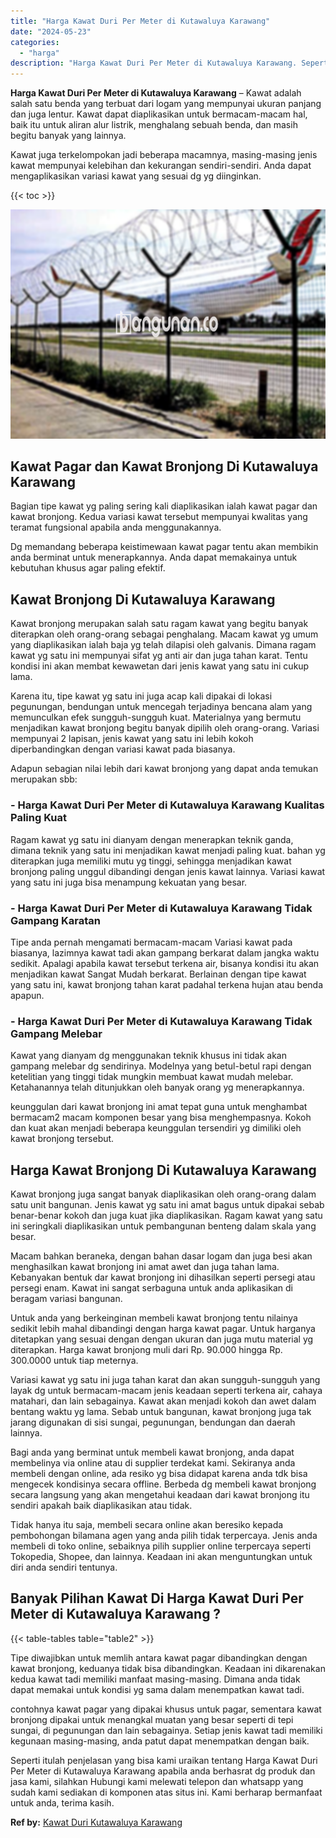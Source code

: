 ```yaml
---
title: "Harga Kawat Duri Per Meter di Kutawaluya Karawang"
date: "2024-05-23"
categories: 
  - "harga"
description: "Harga Kawat Duri Per Meter di Kutawaluya Karawang. Seperti itulah penjelasan yang bisa kami uraikan tentang Harga Kawat Duri Per Meter di Kutawaluya Karawang..."
---
```


**Harga Kawat Duri Per Meter di Kutawaluya Karawang** – Kawat adalah salah satu benda yang terbuat dari logam yang mempunyai ukuran panjang dan juga lentur. Kawat dapat diaplikasikan untuk bermacam-macam hal, baik itu untuk aliran alur listrik, menghalang sebuah benda, dan masih begitu banyak yang lainnya.

Kawat juga terkelompokan jadi beberapa macamnya, masing-masing jenis kawat mempunyai kelebihan dan kekurangan sendiri-sendiri. Anda dapat mengaplikasikan variasi kawat yang sesuai dg yg diinginkan.

{{< toc >}}

![Harga Kawat Duri Per Meter di Kutawaluya Karawang](/images/jual-kawat-murah26.png)

## Kawat Pagar dan Kawat Bronjong Di Kutawaluya Karawang

Bagian tipe kawat yg paling sering kali diaplikasikan ialah kawat pagar dan kawat bronjong. Kedua variasi kawat tersebut mempunyai kwalitas yang teramat fungsional apabila anda menggunakannya.

Dg memandang beberapa keistimewaan kawat pagar tentu akan membikin anda berminat untuk menerapkannya. Anda dapat memakainya untuk kebutuhan khusus agar paling efektif.

## Kawat Bronjong Di Kutawaluya Karawang

Kawat bronjong merupakan salah satu ragam kawat yang begitu banyak diterapkan oleh orang-orang sebagai penghalang. Macam kawat yg umum yang diaplikasikan ialah baja yg telah dilapisi oleh galvanis. Dimana ragam kawat yg satu ini mempunyai sifat yg anti air dan juga tahan karat. Tentu kondisi ini akan membat kewawetan dari jenis kawat yang satu ini cukup lama.

Karena itu, tipe kawat yg satu ini juga acap kali dipakai di lokasi pegunungan, bendungan untuk mencegah terjadinya bencana alam yang memunculkan efek sungguh-sungguh kuat. Materialnya yang bermutu menjadikan kawat bronjong begitu banyak dipilih oleh orang-orang. Variasi mempunyai 2 lapisan, jenis kawat yang satu ini lebih kokoh diperbandingkan dengan variasi kawat pada biasanya.

Adapun sebagian nilai lebih dari kawat bronjong yang dapat anda temukan merupakan sbb:

### \- Harga Kawat Duri Per Meter di Kutawaluya Karawang Kualitas Paling Kuat

Ragam kawat yg satu ini dianyam dengan menerapkan teknik ganda, dimana teknik yang satu ini menjadikan kawat menjadi paling kuat. bahan yg diterapkan juga memiliki mutu yg tinggi, sehingga menjadikan kawat bronjong paling unggul dibandingi dengan jenis kawat lainnya. Variasi kawat yang satu ini juga bisa menampung kekuatan yang besar.

### \- Harga Kawat Duri Per Meter di Kutawaluya Karawang Tidak Gampang Karatan

Tipe anda pernah mengamati bermacam-macam Variasi kawat pada biasanya, lazimnya kawat tadi akan gampang berkarat dalam jangka waktu sedikit. Apalagi apabila kawat tersebut terkena air, bisanya kondisi itu akan menjadikan kawat Sangat Mudah berkarat. Berlainan dengan tipe kawat yang satu ini, kawat bronjong tahan karat padahal terkena hujan atau benda apapun.

### \- Harga Kawat Duri Per Meter di Kutawaluya Karawang Tidak Gampang Melebar

Kawat yang dianyam dg menggunakan teknik khusus ini tidak akan gampang melebar dg sendirinya. Modelnya yang betul-betul rapi dengan ketelitian yang tinggi tidak mungkin membuat kawat mudah melebar. Ketahanannya telah ditunjukkan oleh banyak orang yg menerapkannya.

keunggulan dari kawat bronjong ini amat tepat guna untuk menghambat bermacam2 macam komponen besar yang bisa menghempasnya. Kokoh dan kuat akan menjadi beberapa keunggulan tersendiri yg dimiliki oleh kawat bronjong tersebut.

## Harga Kawat Bronjong Di Kutawaluya Karawang

Kawat bronjong juga sangat banyak diaplikasikan oleh orang-orang dalam satu unit bangunan. Jenis kawat yg satu ini amat bagus untuk dipakai sebab benar-benar kokoh dan juga kuat jika diaplikasikan. Ragam kawat yang satu ini seringkali diaplikasikan untuk pembangunan benteng dalam skala yang besar.

Macam bahkan beraneka, dengan bahan dasar logam dan juga besi akan menghasilkan kawat bronjong ini amat awet dan juga tahan lama. Kebanyakan bentuk dar kawat bronjong ini dihasilkan seperti persegi atau persegi enam. Kawat ini sangat serbaguna untuk anda aplikasikan di beragam variasi bangunan.

Untuk anda yang berkeinginan membeli kawat bronjong tentu nilainya sedikit lebih mahal dibandingi dengan harga kawat pagar. Untuk harganya ditetapkan yang sesuai dengan dengan ukuran dan juga mutu material yg diterapkan. Harga kawat bronjong muli dari Rp. 90.000 hingga Rp. 300.0000 untuk tiap meternya.

Variasi kawat yg satu ini juga tahan karat dan akan sungguh-sungguh yang layak dg untuk bermacam-macam jenis keadaan seperti terkena air, cahaya matahari, dan lain sebagainya. Kawat akan menjadi kokoh dan awet dalam bentang waktu yg lama. Sebab untuk bangunan, kawat bronjong juga tak jarang digunakan di sisi sungai, pegunungan, bendungan dan daerah lainnya.

Bagi anda yang berminat untuk membeli kawat bronjong, anda dapat membelinya via online atau di supplier terdekat kami. Sekiranya anda membeli dengan online, ada resiko yg bisa didapat karena anda tdk bisa mengecek kondisinya secara offline. Berbeda dg membeli kawat bronjong secara langsung yang akan mengetahui keadaan dari kawat bronjong itu sendiri apakah baik diaplikasikan atau tidak.

Tidak hanya itu saja, membeli secara online akan beresiko kepada pembohongan bilamana agen yang anda pilih tidak terpercaya. Jenis anda membeli di toko online, sebaiknya pilih supplier online terpercaya seperti Tokopedia, Shopee, dan lainnya. Keadaan ini akan menguntungkan untuk diri anda sendiri tentunya.

## Banyak Pilihan Kawat Di Harga Kawat Duri Per Meter di Kutawaluya Karawang ?

{{< table-tables table="table2" >}}

Tipe diwajibkan untuk memlih antara kawat pagar dibandingkan dengan kawat bronjong, keduanya tidak bisa dibandingkan. Keadaan ini dikarenakan kedua kawat tadi memiliki manfaat masing-masing. Dimana anda tidak dapat memakai untuk kondisi yg sama dalam menempatkan kawat tadi.

contohnya kawat pagar yang dipakai khusus untuk pagar, sementara kawat bronjong dipakai untuk menangkal muatan yang besar seperti di tepi sungai, di pegunungan dan lain sebagainya. Setiap jenis kawat tadi memiliki kegunaan masing-masing, anda patut dapat menempatkan dengan baik.

Seperti itulah penjelasan yang bisa kami uraikan tentang Harga Kawat Duri Per Meter di Kutawaluya Karawang apabila anda berhasrat dg produk dan jasa kami, silahkan Hubungi kami melewati telepon dan whatsapp yang sudah kami sediakan di komponen atas situs ini. Kami berharap bermanfaat untuk anda, terima kasih.

**Ref by:** [Kawat Duri Kutawaluya Karawang](https://id.wikipedia.org/wiki/Kawat)
